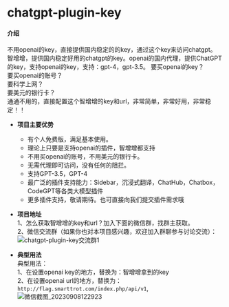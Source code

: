 # chatgpt-plugin-key

#### 介绍
不用openai的key，直接提供国内稳定的的key，通过这个key来访问chatgpt。<br>
智增增，提供国内稳定好用的chatgpt的key。openai的国内代理，提供ChatGPT的key，支持openai的key，支持：gpt-4，gpt-3.5。
要买openai的key？<br>
要买openai的账号？   <br>
要科学上网？  <br>
要美元的银行卡？<br>
通通不用的，直接配置这个智增增的key和url，非常简单，非常好用，非常稳定！！<br>

- **项目主要优势**  
  * 有个人免费版，满足基本使用。
  * 理论上只要是支持openai的插件，智增增都支持
  * 不用买openai的账号，不用美元的银行卡。 
  * 无需代理即可访问，没有任何的阻拦。  
  * 支持GPT-3.5，GPT-4    
  * 最广泛的插件支持能力：Sidebar，沉浸式翻译，ChatHub，Chatbox，CodeGPT等各类大模型插件    
  * 更多插件支持，敬请期待。也可直接向我们提交插件需求哦  

- **项目地址**   
1、怎么获取智增增的key和url？加入下面的微信群，找群主获取。      
2、微信交流群（如果你也对本项目感兴趣，欢迎加入群聊参与讨论交流）：    
![chatgpt-plugin-key交流群1](https://github.com/xing61/chatgpt-plugin-key/assets/38256442/f8cffce0-6ae5-46c9-abad-e74a8a819326)

 
- **典型用法**    
典型用法：<br>
1、在设置openai key的地方，替换为：智增增拿到的key <br>
2、在设置openai url的地方，替换为：`http://flag.smarttrot.com/index.php/api/v1`,  <br>
![微信截图_20230908122923](https://github.com/xing61/chatgpt-plugin-key/assets/38256442/2d61f7d8-4551-4f4f-a8c8-4e85de0087d6)

